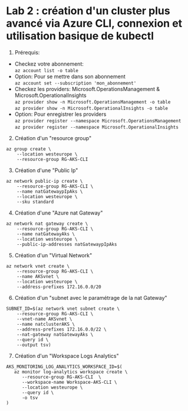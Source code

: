 # Lab 2 : création d'un cluster plus avancé via Azure CLI, connexion et utilisation basique de kubectl
1. Prérequis:<br>
- Checkez votre abonnement:<br> `az account list -o table`
- Option: Pour se mettre dans son abonnement <br> `az account set --subscription 'mon_abonnement'`
- Checkez les providers: Microsoft.OperationsManagement & Microsoft.OperationalInsights<br>
`az provider show -n Microsoft.OperationsManagement -o table`<br>
`az provider show -n Microsoft.OperationalInsights -o table`<br>
- Option: Pour enregistrer les providers<br>
`az provider register --namespace Microsoft.OperationsManagement`<br>
`az provider register --namespace Microsoft.OperationalInsights`<br>

2. Création d'un "resource group"<br>
```
az group create \
    --location westeurope \
    --resource-group RG-AKS-CLI
```
3. Création d'une "Public Ip" <br>
```
az network public-ip create \
    --resource-group RG-AKS-CLI \
    --name natGatewaypIpAks \
    --location westeurope \
    --sku standard  
```
4. Création d'une "Azure nat Gateway" <br>
```
az network nat gateway create \
    --resource-group RG-AKS-CLI \
    --name natGatewayAks \
    --location westeurope \
    --public-ip-addresses natGatewaypIpAks

```
5. Création d'un "Virtual Network" <br>
```
az network vnet create \
    --resource-group RG-AKS-CLI \
    --name AKSvnet \
    --location westeurope \
    --address-prefixes 172.16.0.0/20
```
6. Création d'un "subnet avec le paramétrage de la nat Gateway" <br>
```
SUBNET_ID=$(az network vnet subnet create \
    --resource-group RG-AKS-CLI \
    --vnet-name AKSvnet \
    --name natclusterAKS \
    --address-prefixes 172.16.0.0/22 \
    --nat-gateway natGatewayAks \
    --query id \
    --output tsv)
```
7. Création d'un "Workspace Logs Analytics" <br>
```
AKS_MONITORING_LOG_ANALYTICS_WORKSPACE_ID=$(
   az monitor log-analytics workspace create \
      --resource-group RG-AKS-CLI  \
      --workspace-name Workspace-AKS-CLI \
      --location westeurope \
      --query id \
      -o tsv
)
```


